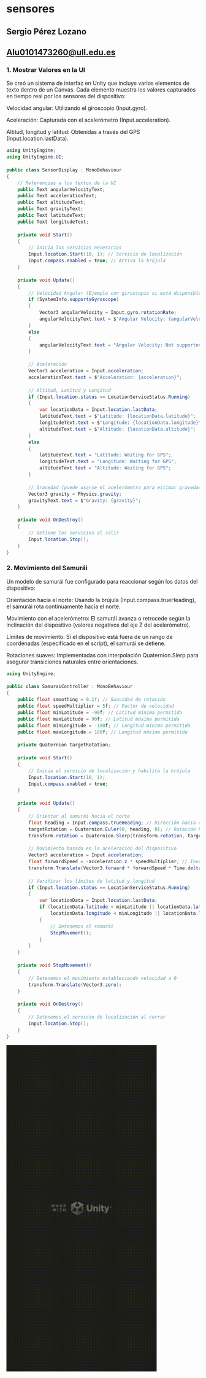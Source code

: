 # sensores
## Sergio Pérez Lozano
## Alu0101473260@ull.edu.es
### 1. Mostrar Valores en la UI

Se creó un sistema de interfaz en Unity que incluye varios elementos de texto dentro de un Canvas. Cada elemento muestra los valores capturados en tiempo real por los sensores del dispositivo:

Velocidad angular: Utilizando el giroscopio (Input.gyro).

Aceleración: Capturada con el acelerómetro (Input.acceleration).

Altitud, longitud y latitud: Obtenidas a través del GPS (Input.location.lastData).
```csharp
using UnityEngine;
using UnityEngine.UI;

public class SensorDisplay : MonoBehaviour
{
    // Referencias a los textos de la UI
    public Text angularVelocityText;
    public Text accelerationText;
    public Text altitudeText;
    public Text gravityText;
    public Text latitudeText;
    public Text longitudeText;

    private void Start()
    {
        // Inicia los servicios necesarios
        Input.location.Start(10, 1); // Servicio de localización
        Input.compass.enabled = true; // Activa la brújula
    }

    private void Update()
    {
        // Velocidad Angular (Ejemplo con giroscopio si está disponible)
        if (SystemInfo.supportsGyroscope)
        {
            Vector3 angularVelocity = Input.gyro.rotationRate;
            angularVelocityText.text = $"Angular Velocity: {angularVelocity}";
        }
        else
        {
            angularVelocityText.text = "Angular Velocity: Not supported";
        }

        // Aceleración
        Vector3 acceleration = Input.acceleration;
        accelerationText.text = $"Acceleration: {acceleration}";

        // Altitud, Latitud y Longitud
        if (Input.location.status == LocationServiceStatus.Running)
        {
            var locationData = Input.location.lastData;
            latitudeText.text = $"Latitude: {locationData.latitude}";
            longitudeText.text = $"Longitude: {locationData.longitude}";
            altitudeText.text = $"Altitude: {locationData.altitude}";
        }
        else
        {
            latitudeText.text = "Latitude: Waiting for GPS";
            longitudeText.text = "Longitude: Waiting for GPS";
            altitudeText.text = "Altitude: Waiting for GPS";
        }

        // Gravedad (puede usarse el acelerómetro para estimar gravedad)
        Vector3 gravity = Physics.gravity;
        gravityText.text = $"Gravity: {gravity}";
    }

    private void OnDestroy()
    {
        // Detiene los servicios al salir
        Input.location.Stop();
    }
}

```

### 2. Movimiento del Samurái

Un modelo de samurái fue configurado para reaccionar según los datos del dispositivo:

Orientación hacia el norte: Usando la brújula (Input.compass.trueHeading), el samurái rota continuamente hacia el norte.

Movimiento con el acelerómetro: El samurái avanza o retrocede según la inclinación del dispositivo (valores negativos del eje Z del acelerómetro).

Límites de movimiento: Si el dispositivo está fuera de un rango de coordenadas (especificado en el script), el samurái se detiene.

Rotaciones suaves: Implementadas con interpolación Quaternion.Slerp para asegurar transiciones naturales entre orientaciones.


```csharp
using UnityEngine;

public class SamuraiController : MonoBehaviour
{
    public float smoothing = 0.1f; // Suavidad de rotación
    public float speedMultiplier = 5f; // Factor de velocidad
    public float minLatitude = -90f; // Latitud mínima permitida
    public float maxLatitude = 90f; // Latitud máxima permitida
    public float minLongitude = -180f; // Longitud mínima permitida
    public float maxLongitude = 180f; // Longitud máxima permitida

    private Quaternion targetRotation;

    private void Start()
    {
        // Inicia el servicio de localización y habilita la brújula
        Input.location.Start(10, 1);
        Input.compass.enabled = true;
    }

    private void Update()
    {
        // Orientar al samurái hacia el norte
        float heading = Input.compass.trueHeading; // Dirección hacia el norte
        targetRotation = Quaternion.Euler(0, heading, 0); // Rotación hacia el norte
        transform.rotation = Quaternion.Slerp(transform.rotation, targetRotation, smoothing);

        // Movimiento basado en la aceleración del dispositivo
        Vector3 acceleration = Input.acceleration;
        float forwardSpeed = -acceleration.z * speedMultiplier; // Invertimos Z
        transform.Translate(Vector3.forward * forwardSpeed * Time.deltaTime);

        // Verificar los límites de latitud y longitud
        if (Input.location.status == LocationServiceStatus.Running)
        {
            var locationData = Input.location.lastData;
            if (locationData.latitude < minLatitude || locationData.latitude > maxLatitude ||
                locationData.longitude < minLongitude || locationData.longitude > maxLongitude)
            {
                // Detenemos al samurái
                StopMovement();
            }
        }
    }

    private void StopMovement()
    {
        // Detenemos el movimiento estableciendo velocidad a 0
        transform.Translate(Vector3.zero);
    }

    private void OnDestroy()
    {
        // Detenemos el servicio de localización al cerrar
        Input.location.Stop();
    }
}

```
![video](https://github.com/SergioPerezLoza/sensores/blob/main/video.gif)
